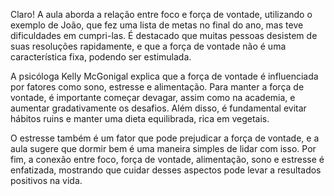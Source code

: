 Claro! A aula aborda a relação entre foco e força de vontade, utilizando o exemplo de João, que fez uma lista de metas no final do ano, mas teve dificuldades em cumpri-las. É destacado que muitas pessoas desistem de suas resoluções rapidamente, e que a força de vontade não é uma característica fixa, podendo ser estimulada.

A psicóloga Kelly McGonigal explica que a força de vontade é influenciada por fatores como sono, estresse e alimentação. Para manter a força de vontade, é importante começar devagar, assim como na academia, e aumentar gradativamente os desafios. Além disso, é fundamental evitar hábitos ruins e manter uma dieta equilibrada, rica em vegetais.

O estresse também é um fator que pode prejudicar a força de vontade, e a aula sugere que dormir bem é uma maneira simples de lidar com isso. Por fim, a conexão entre foco, força de vontade, alimentação, sono e estresse é enfatizada, mostrando que cuidar desses aspectos pode levar a resultados positivos na vida.

